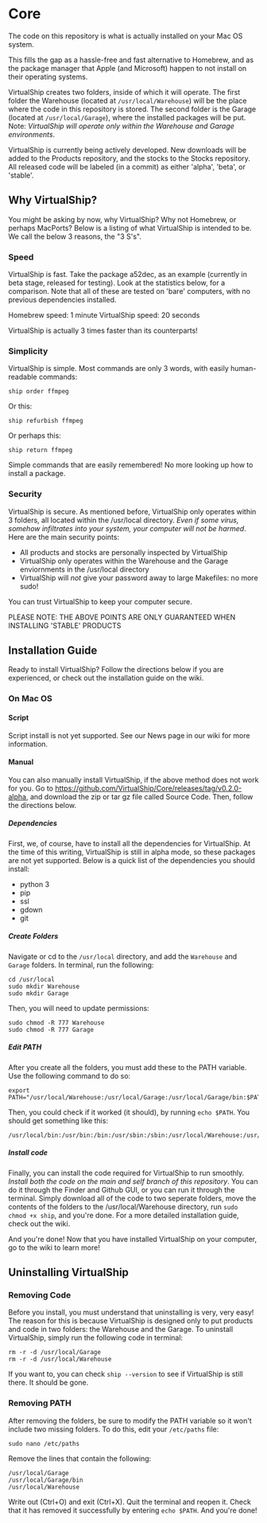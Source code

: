 # Core
The code on this repository is what is actually installed on your Mac OS system. 

This fills the gap as a hassle-free and fast alternative to Homebrew, and as the package manager that Apple (and Microsoft) happen to not install on their operating systems.

VirtualShip creates two folders, inside of which it will operate. The first folder the Warehouse (located at ```/usr/local/Warehouse```) will be the place where the code in this repository is stored. The second folder is the Garage (located at ```/usr/local/Garage```), where the installed packages will be put. Note: _VirtualShip will operate only within the Warehouse and Garage environments_.

VirtualShip is currently being actively developed. New downloads will be added to the Products repository, and the stocks to the Stocks repository. All released code will be labeled (in a commit) as either 'alpha', 'beta', or 'stable'.

## Why VirtualShip?
You might be asking by now, why VirtualShip? Why not Homebrew, or perhaps MacPorts? Below is a listing of what VirtualShip is intended to be. We call the below 3 reasons, the "3 S's".
### Speed
VirtualShip is fast. Take the package a52dec, as an example (currently in beta stage, released for testing). Look at the statistics below, for a comparison. Note that all of these are tested on 'bare' computers, with no previous dependencies installed.

Homebrew speed: 1 minute
VirtualShip speed: 20 seconds

VirtualShip is actually 3 times faster than its counterparts!
### Simplicity
VirtualShip is simple. Most commands are only 3 words, with easily human-readable commands:
```
ship order ffmpeg
```

Or this:
```
ship refurbish ffmpeg
```

Or perhaps this:
```
ship return ffmpeg
```

Simple commands that are easily remembered! No more looking up how to install a package.
### Security
VirtualShip is secure. As mentioned before, VirtualShip only operates within 3 folders, all located within the /usr/local directory. _Even if some virus, somehow infiltrates into your system, your computer will not be harmed_. Here are the main security points:

* All products and stocks are personally inspected by VirtualShip
* VirtualShip only operates within the Warehouse and the Garage enviornments in the /usr/local directory
* VirtualShip will _not_ give your password away to large Makefiles: no more sudo!

You can trust VirtualShip to keep your computer secure.

PLEASE NOTE: THE ABOVE POINTS ARE ONLY GUARANTEED WHEN INSTALLING 'STABLE' PRODUCTS

## Installation Guide
Ready to install VirtualShip? Follow the directions below if you are experienced, or check out the installation guide on the wiki.
### On Mac OS
#### Script
Script install is not yet supported. See our News page in our wiki for more information.
#### Manual
You can also manually install VirtualShip, if the above method does not work for you. Go to https://github.com/VirtualShip/Core/releases/tag/v0.2.0-alpha, and download the zip or tar gz file called Source Code. Then, follow the directions below.
##### Dependencies
First, we, of course, have to install all the dependencies for VirtualShip. At the time of this writing, VirtualShip is still in alpha mode, so these packages are not yet supported. Below is a quick list of the dependencies you should install:
* python 3
* pip
* ssl
* gdown
* git

##### Create Folders
Navigate or cd to the ```/usr/local``` directory, and add the ```Warehouse``` and ```Garage``` folders. In terminal, run the following:
```
cd /usr/local
sudo mkdir Warehouse
sudo mkdir Garage
```
Then, you will need to update permissions:
```
sudo chmod -R 777 Warehouse
sudo chmod -R 777 Garage
```
##### Edit PATH
After you create all the folders, you must add these to the PATH variable. Use the following command to do so:
```
export PATH="/usr/local/Warehouse:/usr/local/Garage:/usr/local/Garage/bin:$PATH"
```
Then, you could check if it worked (it should), by running ```echo $PATH```. You should get something like this:
```
/usr/local/bin:/usr/bin:/bin:/usr/sbin:/sbin:/usr/local/Warehouse:/usr/local/Garage:/usr/local/Garage/bin:usr/local/:/Library/Apple/usr/bin
```

##### Install code
Finally, you can install the code required for VirtualShip to run smoothly. _Install both the code on the main and self branch of this repository_. You can do it through the Finder and Github GUI, or you can run it through the terminal. Simply download all of the code to two seperate folders, move the contents of the folders to the /usr/local/Warehouse directory, run ```sudo chmod +x ship```, and you're done. For a more detailed installation guide, check out the wiki.

And you're done! Now that you have installed VirtualShip on your computer, go to the wiki to learn more!

## Uninstalling VirtualShip
### Removing Code
Before you install, you must understand that uninstalling is very, very easy! The reason for this is because VirtualShip is designed only to put products and code in two folders: the Warehouse and the Garage. To uninstall VirtualShip, simply run the following code in terminal:
```
rm -r -d /usr/local/Garage
rm -r -d /usr/local/Warehouse
```
If you want to, you can check ```ship --version``` to see if VirtualShip is still there. It should be gone.
### Removing PATH
After removing the folders, be sure to modify the PATH variable so it won't include two missing folders. To do this, edit your ```/etc/paths``` file:
```
sudo nano /etc/paths
```
Remove the lines that contain the following:
```
/usr/local/Garage
/usr/local/Garage/bin
/usr/local/Warehouse
```
Write out (Ctrl+O) and exit (Ctrl+X). Quit the terminal and reopen it. Check that it has removed it successfully by entering ```echo $PATH```. And you're done!
